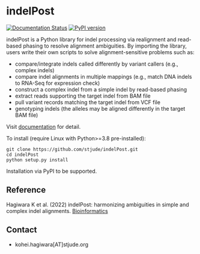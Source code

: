 # indelPost

[![Documentation Status](https://readthedocs.org/projects/indelpost/badge/?version=latest)](https://indelpost.readthedocs.io/en/latest/?badge=latest)
[![PyPI version](https://badge.fury.io/py/indelpost.png)](https://badge.fury.io/py/indelpost)

indelPost is a Python library for indel processing via realignment and read-based phasing to resolve alignment ambiguities. By importing the library, 
users write their own scripts to solve alignment-sensitive problems such as:
* compare/integrate indels called differently by variant callers (e.g., complex indels)
* compare indel alignments in multiple mappings (e.g., match DNA indels to RNA-Seq for expression check)  
* construct a complex indel from a simple indel by read-based phasing    
* extract reads supporting the target indel from BAM file
* pull variant records matching the target indel from VCF file
* genotyping indels (the alleles may be aligned differently in the target BAM file)

Visit [documentation](https://indelpost.readthedocs.io/en/latest) for detail.

To install (require Linux with Python>=3.8 pre-installed):
```
git clone https://github.com/stjude/indelPost.git
cd indelPost 
python setup.py install
```
Installation via PyPI to be supported.


## Reference
Hagiwara K et al. (2022) indelPost: harmonizing ambiguities in simple and complex indel alignments. [Bioinformatics](https://doi.org/10.1093/bioinformatics/btab601)

## Contact
* kohei.hagiwara[AT]stjude.org 

